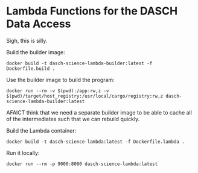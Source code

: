 # Lambda Functions for the DASCH Data Access

Sigh, this is silly.

Build the builder image:

```
docker build -t dasch-science-lambda-builder:latest -f Dockerfile.build .
```

Use the builder image to build the program:

```
docker run --rm -v $(pwd):/app:rw,z -v $(pwd)/target/host_registry:/usr/local/cargo/registry:rw,z dasch-science-lambda-builder:latest
```

AFAICT think that we need a separate builder image to be able to cache all of
the intermediates such that we can rebuild quickly.

Build the Lambda container:

```
docker build -t dasch-science-lambda:latest -f Dockerfile.lambda .
```

Run it locally:

```
docker run --rm -p 9000:8080 dasch-science-lambda:latest
```

